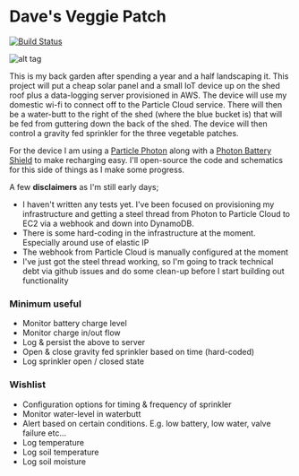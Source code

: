 # Dave's Veggie Patch

[![Build Status](https://travis-ci.org/davelush/iot-garden.svg?branch=master)](https://travis-ci.org/davelush/iot-garden) 

![alt tag](https://davessr2roadrunnerbuild.files.wordpress.com/2016/10/20160902_1700161.jpg)

This is my back garden after spending a year and a half landscaping it. This project will put a cheap solar panel and a small IoT device up on the shed roof plus a data-logging server provisioned in AWS. The device will use my domestic wi-fi to connect off to the Particle Cloud service. There will then be a water-butt to the right of the shed (where the blue bucket is) that will be fed from guttering down the back of the shed. The device will then control a gravity fed sprinkler for the three vegetable patches. 

For the device I am using a [Particle Photon](https://store.particle.io/collections/photon) along with a [Photon Battery Shield](https://www.sparkfun.com/products/13626) to make recharging easy. I'll open-source the code and schematics for this side of things as I make some progress. 

A few **disclaimers** as I'm still early days;

 - I haven't written any tests yet. I've been focused on provisioning my infrastructure and getting a steel thread from Photon to Particle Cloud to EC2 via a webhook and down into DynamoDB.
 - There is some hard-coding in the infrastructure at the moment. Especially around use of elastic IP
 - The webhook from Particle Cloud is manually configured at the moment
 - I've just got the steel thread working, so I'm going to track technical debt via github issues and do some clean-up before I start building out functionality
 
### Minimum useful

 - Monitor battery charge level
 - Monitor charge in/out flow
 - Log & persist the above to server
 - Open & close gravity fed sprinkler based on time (hard-coded)
 - Log sprinkler open / closed state
 
### Wishlist

 - Configuration options for timing & frequency of sprinkler
 - Monitor water-level in waterbutt
 - Alert based on certain conditions. E.g. low battery, low water, valve failure etc...
 - Log temperature
 - Log soil temperature
 - Log soil moisture
 
